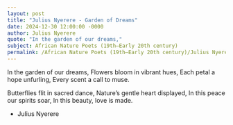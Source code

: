 ```yaml
---
layout: post
title: "Julius Nyerere - Garden of Dreams"
date: 2024-12-30 12:00:00 -0000
author: Julius Nyerere
quote: "In the garden of our dreams,"
subject: African Nature Poets (19th–Early 20th century)
permalink: /African Nature Poets (19th–Early 20th century)/Julius Nyerere/Julius Nyerere - Garden of Dreams
---
```


In the garden of our dreams,
Flowers bloom in vibrant hues,
Each petal a hope unfurling,
Every scent a call to muse.

Butterflies flit in sacred dance,
Nature’s gentle heart displayed,
In this peace our spirits soar,
In this beauty, love is made.


- Julius Nyerere
